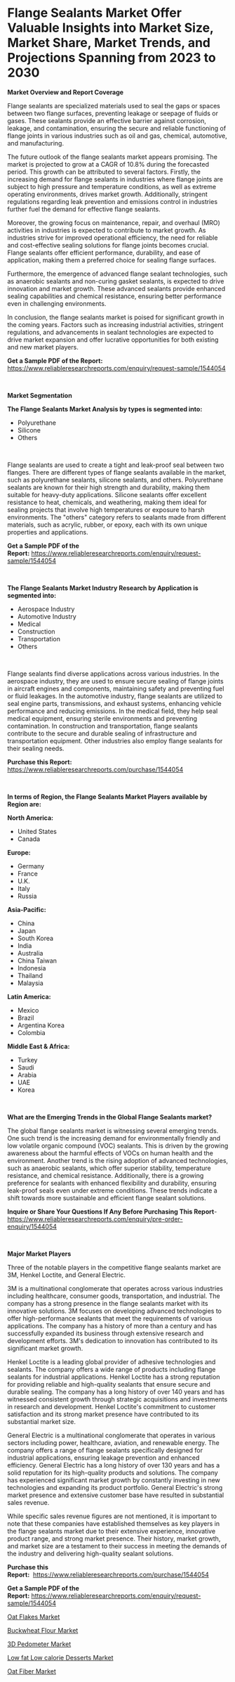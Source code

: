 <p><h1>Flange Sealants Market Offer Valuable Insights into Market Size, Market Share, Market Trends, and Projections Spanning from 2023 to 2030</h1></p><p><strong>Market Overview and Report Coverage</strong></p>
<p><p>Flange sealants are specialized materials used to seal the gaps or spaces between two flange surfaces, preventing leakage or seepage of fluids or gases. These sealants provide an effective barrier against corrosion, leakage, and contamination, ensuring the secure and reliable functioning of flange joints in various industries such as oil and gas, chemical, automotive, and manufacturing.</p><p>The future outlook of the flange sealants market appears promising. The market is projected to grow at a CAGR of 10.8% during the forecasted period. This growth can be attributed to several factors. Firstly, the increasing demand for flange sealants in industries where flange joints are subject to high pressure and temperature conditions, as well as extreme operating environments, drives market growth. Additionally, stringent regulations regarding leak prevention and emissions control in industries further fuel the demand for effective flange sealants. </p><p>Moreover, the growing focus on maintenance, repair, and overhaul (MRO) activities in industries is expected to contribute to market growth. As industries strive for improved operational efficiency, the need for reliable and cost-effective sealing solutions for flange joints becomes crucial. Flange sealants offer efficient performance, durability, and ease of application, making them a preferred choice for sealing flange surfaces.</p><p>Furthermore, the emergence of advanced flange sealant technologies, such as anaerobic sealants and non-curing gasket sealants, is expected to drive innovation and market growth. These advanced sealants provide enhanced sealing capabilities and chemical resistance, ensuring better performance even in challenging environments.</p><p>In conclusion, the flange sealants market is poised for significant growth in the coming years. Factors such as increasing industrial activities, stringent regulations, and advancements in sealant technologies are expected to drive market expansion and offer lucrative opportunities for both existing and new market players.</p></p>
<p><strong>Get a Sample PDF of the Report:</strong> <a href="https://www.reliableresearchreports.com/enquiry/request-sample/1544054">https://www.reliableresearchreports.com/enquiry/request-sample/1544054</a></p>
<p>&nbsp;</p>
<p><strong>Market Segmentation</strong></p>
<p><strong>The Flange Sealants Market Analysis by types is segmented into:</strong></p>
<p><ul><li>Polyurethane</li><li>Silicone</li><li>Others</li></ul></p>
<p>&nbsp;</p>
<p><p>Flange sealants are used to create a tight and leak-proof seal between two flanges. There are different types of flange sealants available in the market, such as polyurethane sealants, silicone sealants, and others. Polyurethane sealants are known for their high strength and durability, making them suitable for heavy-duty applications. Silicone sealants offer excellent resistance to heat, chemicals, and weathering, making them ideal for sealing projects that involve high temperatures or exposure to harsh environments. The "others" category refers to sealants made from different materials, such as acrylic, rubber, or epoxy, each with its own unique properties and applications.</p></p>
<p><strong>Get a Sample PDF of the Report:</strong>&nbsp;<a href="https://www.reliableresearchreports.com/enquiry/request-sample/1544054">https://www.reliableresearchreports.com/enquiry/request-sample/1544054</a></p>
<p>&nbsp;</p>
<p><strong>The Flange Sealants Market Industry Research by Application is segmented into:</strong></p>
<p><ul><li>Aerospace Industry</li><li>Automotive Industry</li><li>Medical</li><li>Construction</li><li>Transportation</li><li>Others</li></ul></p>
<p>&nbsp;</p>
<p><p>Flange sealants find diverse applications across various industries. In the aerospace industry, they are used to ensure secure sealing of flange joints in aircraft engines and components, maintaining safety and preventing fuel or fluid leakages. In the automotive industry, flange sealants are utilized to seal engine parts, transmissions, and exhaust systems, enhancing vehicle performance and reducing emissions. In the medical field, they help seal medical equipment, ensuring sterile environments and preventing contamination. In construction and transportation, flange sealants contribute to the secure and durable sealing of infrastructure and transportation equipment. Other industries also employ flange sealants for their sealing needs.</p></p>
<p><strong>Purchase this Report:</strong>&nbsp; <a href="https://www.reliableresearchreports.com/purchase/1544054">https://www.reliableresearchreports.com/purchase/1544054</a></p>
<p>&nbsp;</p>
<p><strong>In terms of Region, the Flange Sealants Market Players available by Region are:</strong></p>
<p>
    <p> <strong> North America: </strong>
        <ul>
            <li>United States</li>
            <li>Canada</li>
        </ul>
        </p> 
    <p> <strong> Europe: </strong>
        <ul>
            <li>Germany</li>
            <li>France</li>
            <li>U.K.</li>
            <li>Italy</li>
            <li>Russia</li>
        </ul>
        </p> 
    <p> <strong> Asia-Pacific: </strong>
        <ul>
            <li>China</li>
            <li>Japan</li>
            <li>South Korea</li>
            <li>India</li>
            <li>Australia</li>
            <li>China Taiwan</li>
            <li>Indonesia</li>
            <li>Thailand</li>
            <li>Malaysia</li>
        </ul>
        </p> 
    <p> <strong> Latin America: </strong>
        <ul>
            <li>Mexico</li>
            <li>Brazil</li>
            <li>Argentina Korea</li>
            <li>Colombia</li>
        </ul>
        </p> 
    <p> <strong> Middle East & Africa: </strong>
        <ul>
            <li>Turkey</li>
            <li>Saudi</li>
            <li>Arabia</li>
            <li>UAE</li>
            <li>Korea</li>
        </ul>
    </p>
    </p>
<p>&nbsp;</p>
<p><strong>What are the Emerging Trends in the Global Flange Sealants market?</strong></p>
<p><p>The global flange sealants market is witnessing several emerging trends. One such trend is the increasing demand for environmentally friendly and low volatile organic compound (VOC) sealants. This is driven by the growing awareness about the harmful effects of VOCs on human health and the environment. Another trend is the rising adoption of advanced technologies, such as anaerobic sealants, which offer superior stability, temperature resistance, and chemical resistance. Additionally, there is a growing preference for sealants with enhanced flexibility and durability, ensuring leak-proof seals even under extreme conditions. These trends indicate a shift towards more sustainable and efficient flange sealant solutions.</p></p>
<p><strong>Inquire or Share Your Questions If Any Before Purchasing This Report</strong>- <a href="https://www.reliableresearchreports.com/enquiry/pre-order-enquiry/1544054">https://www.reliableresearchreports.com/enquiry/pre-order-enquiry/1544054</a></p>
<p>&nbsp;</p>
<p><strong>Major Market Players</strong></p>
<p><p>Three of the notable players in the competitive flange sealants market are 3M, Henkel Loctite, and General Electric. </p><p>3M is a multinational conglomerate that operates across various industries including healthcare, consumer goods, transportation, and industrial. The company has a strong presence in the flange sealants market with its innovative solutions. 3M focuses on developing advanced technologies to offer high-performance sealants that meet the requirements of various applications. The company has a history of more than a century and has successfully expanded its business through extensive research and development efforts. 3M's dedication to innovation has contributed to its significant market growth.</p><p>Henkel Loctite is a leading global provider of adhesive technologies and sealants. The company offers a wide range of products including flange sealants for industrial applications. Henkel Loctite has a strong reputation for providing reliable and high-quality sealants that ensure secure and durable sealing. The company has a long history of over 140 years and has witnessed consistent growth through strategic acquisitions and investments in research and development. Henkel Loctite's commitment to customer satisfaction and its strong market presence have contributed to its substantial market size.</p><p>General Electric is a multinational conglomerate that operates in various sectors including power, healthcare, aviation, and renewable energy. The company offers a range of flange sealants specifically designed for industrial applications, ensuring leakage prevention and enhanced efficiency. General Electric has a long history of over 130 years and has a solid reputation for its high-quality products and solutions. The company has experienced significant market growth by constantly investing in new technologies and expanding its product portfolio. General Electric's strong market presence and extensive customer base have resulted in substantial sales revenue.</p><p>While specific sales revenue figures are not mentioned, it is important to note that these companies have established themselves as key players in the flange sealants market due to their extensive experience, innovative product range, and strong market presence. Their history, market growth, and market size are a testament to their success in meeting the demands of the industry and delivering high-quality sealant solutions.</p></p>
<p><strong>Purchase this Report:</strong>&nbsp;&nbsp;<a href="https://www.reliableresearchreports.com/purchase/1544054">https://www.reliableresearchreports.com/purchase/1544054</a></p>
<p></p>
<p><strong>Get a Sample PDF of the Report:</strong>&nbsp;<a href="https://www.reliableresearchreports.com/enquiry/request-sample/1544054">https://www.reliableresearchreports.com/enquiry/request-sample/1544054</a></p>
<p><p><a href="https://medium.com/@stephenstevens11/oat-flakes-market-analysis-its-cagr-market-segmentation-and-global-industry-overview-f40a7bda8560">Oat Flakes Market</a></p><p><a href="https://medium.com/@nicholasgarcia1914/buckwheat-flour-market-size-cagr-trends-2024-2030-ada0f615cee5">Buckwheat Flour Market</a></p><p><a href="https://medium.com/@mariablack1944/3d-pedometer-market-size-market-outlook-and-market-forecast-2023-to-2030-48eb2794d8ab">3D Pedometer Market</a></p><p><a href="https://medium.com/@juansmith1961/low-fat-low-calorie-desserts-market-size-reveals-the-best-marketing-channels-in-global-industry-e3ba16a4c9c5">Low fat Low calorie Desserts Market</a></p><p><a href="https://medium.com/@stephenarmstrong52/oat-fiber-market-comprehensive-assessment-by-type-application-and-geography-d8f6cb68c97a">Oat Fiber Market</a></p></p>
